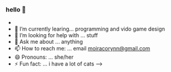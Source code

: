 ### hello 👋


- 
- 🌱 I’m currently learing... programming and vido game design
- 🤔 I’m looking for help with ... stuff
- 💬 Ask me about ... anything 
- 📫 How to reach me: ... email moiracorynn@gmail.com
- 😄 Pronouns: ... she/her
- ⚡ Fun fact: ... i have a lot of cats
-->
